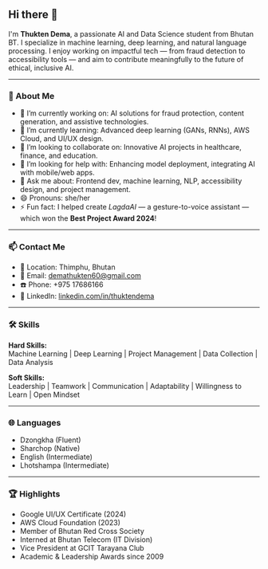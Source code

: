 ## Hi there 👋

I'm **Thukten Dema**, a passionate AI and Data Science student from Bhutan BT. I specialize in machine learning, deep learning, and natural language processing. I enjoy working on impactful tech — from fraud detection to accessibility tools — and aim to contribute meaningfully to the future of ethical, inclusive AI.

---

### 🚀 About Me
- 🔭 I’m currently working on: AI solutions for fraud protection, content generation, and assistive technologies.
- 🌱 I’m currently learning: Advanced deep learning (GANs, RNNs), AWS Cloud, and UI/UX design.
- 👯 I’m looking to collaborate on: Innovative AI projects in healthcare, finance, and education.
- 🤔 I’m looking for help with: Enhancing model deployment, integrating AI with mobile/web apps.
- 💬 Ask me about: Frontend dev, machine learning, NLP, accessibility design, and project management.
- 😄 Pronouns: she/her
- ⚡ Fun fact: I helped create *LagdaAI* — a gesture-to-voice assistant — which won the **Best Project Award 2024**!

---

### 📫 Contact Me
- 📍 Location: Thimphu, Bhutan  
- 📧 Email: [demathukten60@gmail.com](mailto:demathukten60@gmail.com)  
- ☎️ Phone: +975 17686166  
- 🔗 LinkedIn: [linkedin.com/in/thuktendema](https://linkedin.com/in/thuktendema)

---

### 🛠 Skills
**Hard Skills:**  
Machine Learning |
Deep Learning |
Project Management |
Data Collection |
Data Analysis  

**Soft Skills:**  
Leadership |
Teamwork |
Communication |
Adaptability |
Willingness to Learn |
Open Mindset

---

### 🌐 Languages
- Dzongkha (Fluent)  
- Sharchop (Native)  
- English (Intermediate)  
- Lhotshampa (Intermediate)

---

### 🏆 Highlights
- Google UI/UX Certificate (2024)  
- AWS Cloud Foundation (2023)  
- Member of Bhutan Red Cross Society  
- Interned at Bhutan Telecom (IT Division)  
- Vice President at GCIT Tarayana Club  
- Academic & Leadership Awards since 2009  
